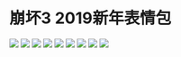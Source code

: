 # 崩坏3 2019新年表情包

![](https://cdn.jsdelivr.net/gh/2x-ercha/twikoo-magic@1.0/image/HONKAI3-NEWYEAR-2019/071bbe280b49a56f56673ca77a184c1a291e9afc.gif)
![](https://cdn.jsdelivr.net/gh/2x-ercha/twikoo-magic@1.0/image/HONKAI3-NEWYEAR-2019/74db7cc805ac5d1b84288404e94dbe326d28b9e5.jpg)
![](https://cdn.jsdelivr.net/gh/2x-ercha/twikoo-magic@1.0/image/HONKAI3-NEWYEAR-2019/878d2595a745699bb91dbf33cb42ae5b59bfd7b8.jpg)
![](https://cdn.jsdelivr.net/gh/2x-ercha/twikoo-magic@1.0/image/HONKAI3-NEWYEAR-2019/882f2334a29fe93338bb71457eff4d897f5616d9.jpg)
![](https://cdn.jsdelivr.net/gh/2x-ercha/twikoo-magic@1.0/image/HONKAI3-NEWYEAR-2019/9342f517b5b582ffe12ebd615110c1bf35356a30.gif)
![](https://cdn.jsdelivr.net/gh/2x-ercha/twikoo-magic@1.0/image/HONKAI3-NEWYEAR-2019/bbb0028c61d7d42bd2011fabb3f9cc484ddef25e.gif)
![](https://cdn.jsdelivr.net/gh/2x-ercha/twikoo-magic@1.0/image/HONKAI3-NEWYEAR-2019/cda9a6db290e994d523d34ae870fa809b9ba918c.gif)
![](https://cdn.jsdelivr.net/gh/2x-ercha/twikoo-magic@1.0/image/HONKAI3-NEWYEAR-2019/d98272af4c6c58dee0b50b42c58a5a65acfa6788.gif)
![](https://cdn.jsdelivr.net/gh/2x-ercha/twikoo-magic@1.0/image/HONKAI3-NEWYEAR-2019/dc1a2b2032fad29373fe8460d4ad89ca848355a9.jpg)

